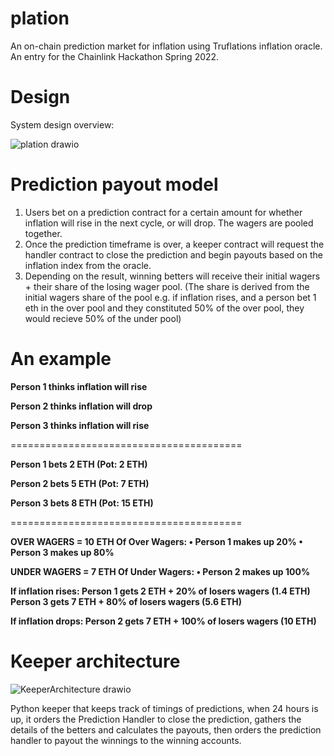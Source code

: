 # plation

An on-chain prediction market for inflation using Truflations inflation oracle. An entry for the Chainlink Hackathon Spring 2022.

# Design
System design overview:

![plation drawio](https://user-images.githubusercontent.com/59070507/168420979-c52a03ea-cea3-48cb-b524-552924c4f152.png)

# Prediction payout model
1. Users bet on a prediction contract for a certain amount for whether inflation will rise in the next cycle, or will drop. The wagers are pooled together.
2. Once the prediction timeframe is over, a keeper contract will request the handler contract to close the prediction and begin payouts based on the inflation index from the oracle.
3. Depending on the result, winning betters will receive their initial wagers + their share of the losing wager pool. (The share is derived from the initial wagers share of the pool e.g. if inflation rises, and a person bet 1 eth in the over pool and they constituted 50% of the over pool, they would recieve 50% of the under pool)

# An example
**Person 1 thinks inflation will rise**

**Person 2 thinks inflation will drop**

**Person 3 thinks inflation will rise**

========================================

**Person 1 bets 2 ETH (Pot: 2 ETH)**

**Person 2 bets 5 ETH (Pot: 7 ETH)**

**Person 3 bets 8 ETH (Pot: 15 ETH)**

========================================

**OVER WAGERS = 10 ETH
	Of Over Wagers:
    • Person 1 makes up 20%
    • Person 3 makes up 80%**

**UNDER WAGERS = 7 ETH
	Of Under Wagers:
    • Person 2 makes up 100%**

**If inflation rises: 
	Person 1 gets 2 ETH + 20% of losers wagers (1.4 ETH)
	Person 3 gets 7 ETH + 80% of losers wagers (5.6 ETH)**
  
**If inflation drops:
	Person 2 gets 7 ETH + 100% of losers wagers (10 ETH)**
	
# Keeper architecture

![KeeperArchitecture drawio](https://user-images.githubusercontent.com/59070507/168991482-969a284a-5db5-467e-a168-7a318d92b050.png)

Python keeper that keeps track of timings of predictions, when 24 hours is up, it orders the Prediction Handler to close the prediction, 
gathers the details of the betters and calculates the payouts, then orders the prediction handler to payout the winnings to the winning accounts.
